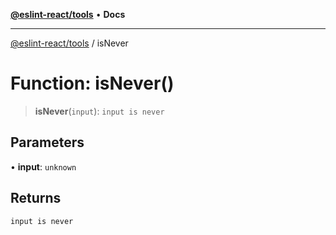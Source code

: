 [**@eslint-react/tools**](../README.md) • **Docs**

***

[@eslint-react/tools](../README.md) / isNever

# Function: isNever()

> **isNever**(`input`): `input is never`

## Parameters

• **input**: `unknown`

## Returns

`input is never`

